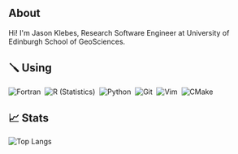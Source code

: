 
## About

Hi! I'm Jason Klebes, Research Software Engineer at University of Edinburgh School of GeoSciences.

## 🪛 Using

![Fortran](https://img.shields.io/badge/-Fortran-734F96?style=flat&logo=Fortran)&nbsp;
![R (Statistics)](https://img.shields.io/badge/-R-276DC3?style=flat&logo=R)&nbsp;
![Python](https://img.shields.io/badge/-Python-3776AB?style=flat&logo=python&logoColor=FFFFFF)&nbsp;<!---![C++](https://img.shields.io/badge/-C++-00599C?style=flat&logo=C%2B%2B)&nbsp;![Haskell](https://img.shields.io/badge/-Haskell-5D4F85?style=flat&logo=Haskell)&nbsp;--> 
![Git](https://img.shields.io/badge/-Git-F05032?style=flat&logo=git&logoColor=FFFFFF)&nbsp;
![Vim](https://img.shields.io/badge/-Vim-019733?style=flat&logo=vim)&nbsp;
![CMake](https://img.shields.io/badge/-CMake-064F8C?style=flat&logo=R)&nbsp;


## 📈 Stats

![Top Langs](https://github-readme-stats.vercel.app/api/top-langs/?username=jklebes&layout=compact&hide=jupyter%20notebook)
